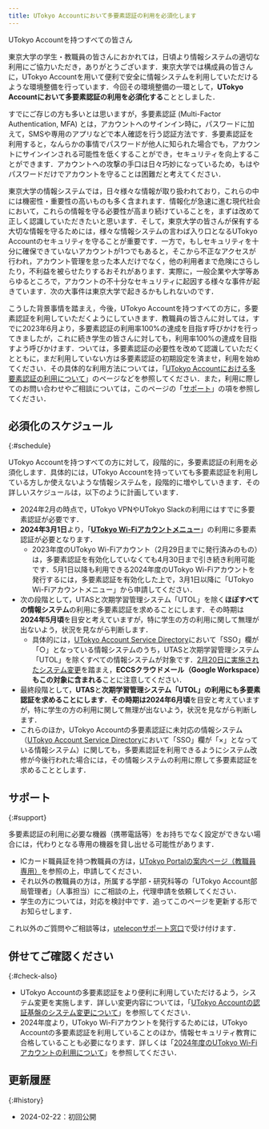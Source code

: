 ```yaml
---
title: UTokyo Accountにおいて多要素認証の利用を必須化します
---
```


UTokyo Accountを持つすべての皆さん

東京大学の学生・教職員の皆さんにおかれては，日頃より情報システムの適切な利用にご協力いただき，ありがとうございます．東京大学では構成員の皆さんに，UTokyo Accountを用いて便利で安全に情報システムを利用していただけるような環境整備を行っています．今回その環境整備の一環として，**UTokyo Accountにおいて多要素認証の利用を必須化する**こととしました．

すでにご存じの方も多いとは思いますが，多要素認証 (Multi-Factor Authentication, MFA) とは，アカウントへのサインイン時に，パスワードに加えて，SMSや専用のアプリなどで本人確認を行う認証方法です．多要素認証を利用すると，なんらかの事情でパスワードが他人に知られた場合でも，アカウントにサインインされる可能性を低くすることができ，セキュリティを向上することができます．アカウントへの攻撃の手口は日々巧妙になっているため，もはやパスワードだけでアカウントを守ることは困難だと考えてください．

東京大学の情報システムでは，日々様々な情報が取り扱われており，これらの中には機密性・重要性の高いものも多く含まれます．情報化が急速に進む現代社会において，これらの情報を守る必要性が高まり続けていることを，まずは改めて正しく認識していただきたいと思います．そして，東京大学の皆さんが保有する大切な情報を守るためには，様々な情報システムの言わば入り口となるUTokyo Accountのセキュリティを守ることが重要です．一方で，もしセキュリティを十分に確保できていないアカウントが1つでもあると，そこから不正なアクセスが行われ，アカウント管理を怠った本人だけでなく，他の利用者まで危険にさらしたり，不利益を被らせたりするおそれがあります．実際に，一般企業や大学等あらゆるところで，アカウントの不十分なセキュリティに起因する様々な事件が起きています．次の大事件は東京大学で起きるかもしれないのです．

こうした背景事情を踏まえ，今後，UTokyo Accountを持つすべての方に，多要素認証を利用していただくようにしていきます．教職員の皆さんに対しては，すでに2023年6月より，多要素認証の利用率100%の達成を目指す呼びかけを行ってきましたが，これに続き学生の皆さんに対しても，利用率100%の達成を目指すよう呼びかけます．ついては，多要素認証の必要性を改めて認識していただくとともに，まだ利用していない方は多要素認証の初期設定を済ませ，利用を始めてください．その具体的な利用方法については，「[UTokyo Accountにおける多要素認証の利用について](/utokyo_account/mfa/)」のページなどを参照してください．また，利用に際してのお問い合わせやご相談については，このページの「[サポート](#support)」の項を参照してください．


## 必須化のスケジュール
{:#schedule}

UTokyo Accountを持つすべての方に対して，段階的に，多要素認証の利用を必須化します．具体的には，UTokyo Accountを持っていても多要素認証を利用している方しか使えないような情報システムを，段階的に増やしていきます．その詳しいスケジュールは，以下のように計画しています．
- 2024年2月の時点で，UTokyo VPNやUTokyo Slackの利用にはすでに多要素認証が必要です．
- **2024年3月1日**より，「**[UTokyo Wi-Fiアカウントメニュー](https://acm.wifi.adm.u-tokyo.ac.jp/secure/user_applies/index/1/)**」の利用に多要素認証が必要となります．
  - 2023年度のUTokyo Wi-Fiアカウント（2月29日までに発行済みのもの）は，多要素認証を有効化していなくても4月30日まで引き続き利用可能です．5月1日以降も利用できる2024年度のUTokyo Wi-Fiアカウントを発行するには，多要素認証を有効化した上で，3月1日以降に「UTokyo Wi-Fiアカウントメニュー」から申請してください．
- 次の段階として，UTASと次期学習管理システム「UTOL」を除く**ほぼすべての情報システム**の利用に多要素認証を求めることにします．その時期は**2024年5月頃**を目安と考えていますが，特に学生の方の利用に関して無理が出ないよう，状況を見ながら判断します．
  - 具体的には，[UTokyo Account Service Directory](https://login.adm.u-tokyo.ac.jp/utokyoaccount/)において「SSO」欄が「○」となっている情報システムのうち，UTASと次期学習管理システム「UTOL」を除くすべての情報システムが対象です．[2月20日に実施されたシステム変更](https://www.ecc.u-tokyo.ac.jp/announcement/2024/01/25_3609.html)を踏まえ，**ECCSクラウドメール（Google Workspace）もこの対象に含まれる**ことに注意してください．
- 最終段階として，**UTAS**と**次期学習管理システム「UTOL」**の利用にも多要素認証を求めることにします．その時期は**2024年6月頃**を目安と考えていますが，特に学生の方の利用に関して無理が出ないよう，状況を見ながら判断します．
- これらのほか，UTokyo Accountの多要素認証に未対応の情報システム（[UTokyo Account Service Directory](https://login.adm.u-tokyo.ac.jp/utokyoaccount/)において「SSO」欄が「×」となっている情報システム）に関しても，多要素認証を利用できるようにシステム改修が今後行われた場合には，その情報システムの利用に際して多要素認証を求めることとします．


## サポート
{:#support}

多要素認証の利用に必要な機器（携帯電話等）をお持ちでなく設定ができない場合には，代わりとなる専用の機器を貸し出せる可能性があります．
- ICカード職員証を持つ教職員の方は，[UTokyo Portalの案内ページ（教職員専用）](https://univtokyo.sharepoint.com/sites/utokyoportal/wiki/d/UTokyo_Account_Token.aspx)を参照の上，申請してください．
- それ以外の教職員の方は，所属する学部・研究科等の「UTokyo Account部局管理者」（人事担当）にご相談の上，代理申請を依頼してください．
- 学生の方については，対応を検討中です．追ってこのページを更新する形でお知らせします．

これ以外のご質問やご相談等は，[uteleconサポート窓口](/support/)で受け付けます．


## 併せてご確認ください
{:#check-also}

- UTokyo Accountの多要素認証をより便利に利用していただけるよう，システム変更を実施します．詳しい変更内容については，「[UTokyo Accountの認証基盤のシステム変更について](/notice/2024/02-utac-auth-improvement)」を参照してください．
- 2024年度より，UTokyo Wi-Fiアカウントを発行するためには，UTokyo Accountの多要素認証を利用していることのほか，情報セキュリティ教育に合格していることも必要になります．詳しくは「[2024年度のUTokyo Wi-Fiアカウントの利用について](/notice/2024/02-wifi)」を参照してください．


## 更新履歴
{:#history}

- 2024-02-22：初回公開

